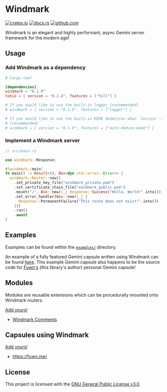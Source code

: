 # Windmark

[![crates.io](https://img.shields.io/crates/v/windmark.svg)](https://crates.io/crates/windmark)
[![docs.rs](https://docs.rs/windmark/badge.svg)](https://docs.rs/windmark)
[![github.com](https://github.com/gemrest/windmark/actions/workflows/check.yaml/badge.svg?branch=main)](https://github.com/gemrest/windmark/actions/workflows/check.yaml)

Windmark is an elegant and highly performant, async Gemini server framework for
the modern age!

## Usage

### Add Windmark as a dependency

```toml
# Cargo.toml

[dependencies]
windmark = "0.1.9"
tokio = { version = "0.2.4", features = ["full"] }

# If you would like to use the built-in logger (recommended)
# windmark = { version = "0.1.9", features = ["logger"] }

# If you would like to use the built-in MIME dedection when `Success`-ing a file
# (recommended)
# windmark = { version = "0.1.9", features = ["auto-deduce-mime"] }
```

### Implement a Windmark server

```rust
// src/main.rs

use windmark::Response;

#[windmark::main]
fn main() -> Result<(), Box<dyn std::error::Error>> {
  windmark::Router::new()
    .set_private_key_file("windmark_private.pem")
    .set_certificate_chain_file("windmark_public.pem")
    .mount("/", Box::new(|_| Response::Success("Hello, World!".into())))
    .set_error_handler(Box::new(|_| {
      Response::PermanentFailure("This route does not exist!".into())
    }))
    .run()
    .await
}
```

## Examples

Examples can be found within the
[`examples/`](https://github.com/gemrest/windmark/tree/main/examples) directory.

An example of a fully featured Gemini capsule written using Windmark can be
found [here](https://github.com/gemrest/locus). This example Gemini capsule also
happens to be the source code for [Fuwn's](https://github.com/Fuwn) (this
library's author) personal Gemini capsule!

## Modules

Modules are reusable extensions which can be procedurally mounted onto Windmark
routers.

[Add yours!](https://github.com/gemrest/windmark/edit/main/README.md)

- [Windmark Comments](https://github.com/gemrest/windmark-comments)

## Capsules using Windmark

[Add yours!](https://github.com/gemrest/windmark/edit/main/README.md)

- <https://fuwn.me/>

## License

This project is licensed with the
[GNU General Public License v3.0](https://github.com/gemrest/windmark/blob/main/LICENSE).

